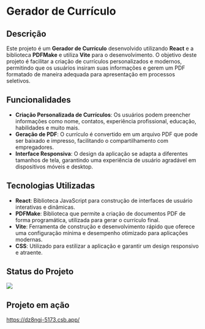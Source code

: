 # Gerador de Currículo

## Descrição

Este projeto é um **Gerador de Currículo** desenvolvido utilizando **React** e a biblioteca **PDFMake** e utiliza **Vite** para o desenvolvimento. O objetivo deste projeto é facilitar a criação de currículos personalizados e modernos, permitindo que os usuários insiram suas informações e gerem um PDF formatado de maneira adequada para apresentação em processos seletivos.

## Funcionalidades

- **Criação Personalizada de Currículos**: Os usuários podem preencher informações como nome, contatos, experiência profissional, educação, habilidades e muito mais.
- **Geração de PDF**: O currículo é convertido em um arquivo PDF que pode ser baixado e impresso, facilitando o compartilhamento com empregadores.
- **Interface Responsiva**: O design da aplicação se adapta a diferentes tamanhos de tela, garantindo uma experiência de usuário agradável em dispositivos móveis e desktop.

## Tecnologias Utilizadas

- **React**: Biblioteca JavaScript para construção de interfaces de usuário interativas e dinâmicas.
- **PDFMake**: Biblioteca que permite a criação de documentos PDF de forma programática, utilizada para gerar o currículo final.
- **Vite**: Ferramenta de construção e desenvolvimento rápido que oferece uma configuração mínima e desempenho otimizado para aplicações modernas.
- **CSS**: Utilizado para estilizar a aplicação e garantir um design responsivo e atraente.

## Status do Projeto

<p align="left">
<img loading="lazy" src="http://img.shields.io/static/v1?label=STATUS&message=%20DESENVOLVIDO&color=GREEN&style=for-the-badge"/>
</p>

## Projeto em ação

https://dz8ngj-5173.csb.app/




